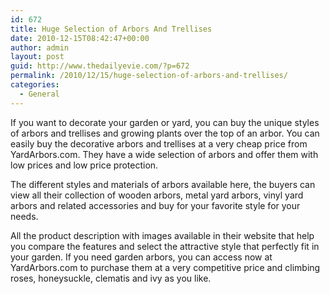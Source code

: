```yaml
---
id: 672
title: Huge Selection of Arbors And Trellises
date: 2010-12-15T08:42:47+00:00
author: admin
layout: post
guid: http://www.thedailyevie.com/?p=672
permalink: /2010/12/15/huge-selection-of-arbors-and-trellises/
categories:
  - General
---
```

If you want to decorate your garden or yard, you can buy the unique styles of arbors and trellises and growing plants over the top of an arbor. You can easily buy the decorative arbors and trellises at a very cheap price from YardArbors.com. They have a wide selection of arbors and offer them with low prices and low price protection.

The different styles and materials of arbors available here, the buyers can view all their collection of wooden arbors, metal yard arbors, vinyl yard arbors and related accessories and buy for your favorite style for your needs.

All the product description with images available in their website that help you compare the features and select the attractive style that perfectly fit in your garden. If you need garden arbors, you can access now at YardArbors.com to purchase them at a very competitive price and climbing roses, honeysuckle, clematis and ivy as you like.